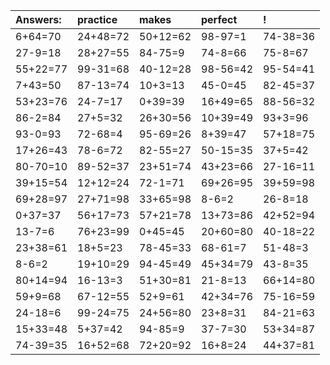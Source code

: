 | Answers: | practice | makes | perfect | ! |
| :--- | :--- | :--- | :--- | :--- |
| 6+64=70 | 24+48=72 | 50+12=62 | 98-97=1 | 74-38=36 | 
| 27-9=18 | 28+27=55 | 84-75=9 | 74-8=66 | 75-8=67 | 
| 55+22=77 | 99-31=68 | 40-12=28 | 98-56=42 | 95-54=41 | 
| 7+43=50 | 87-13=74 | 10+3=13 | 45-0=45 | 82-45=37 | 
| 53+23=76 | 24-7=17 | 0+39=39 | 16+49=65 | 88-56=32 | 
| 86-2=84 | 27+5=32 | 26+30=56 | 10+39=49 | 93+3=96 | 
| 93-0=93 | 72-68=4 | 95-69=26 | 8+39=47 | 57+18=75 | 
| 17+26=43 | 78-6=72 | 82-55=27 | 50-15=35 | 37+5=42 | 
| 80-70=10 | 89-52=37 | 23+51=74 | 43+23=66 | 27-16=11 | 
| 39+15=54 | 12+12=24 | 72-1=71 | 69+26=95 | 39+59=98 | 
| 69+28=97 | 27+71=98 | 33+65=98 | 8-6=2 | 26-8=18 | 
| 0+37=37 | 56+17=73 | 57+21=78 | 13+73=86 | 42+52=94 | 
| 13-7=6 | 76+23=99 | 0+45=45 | 20+60=80 | 40-18=22 | 
| 23+38=61 | 18+5=23 | 78-45=33 | 68-61=7 | 51-48=3 | 
| 8-6=2 | 19+10=29 | 94-45=49 | 45+34=79 | 43-8=35 | 
| 80+14=94 | 16-13=3 | 51+30=81 | 21-8=13 | 66+14=80 | 
| 59+9=68 | 67-12=55 | 52+9=61 | 42+34=76 | 75-16=59 | 
| 24-18=6 | 99-24=75 | 24+56=80 | 23+8=31 | 84-21=63 | 
| 15+33=48 | 5+37=42 | 94-85=9 | 37-7=30 | 53+34=87 | 
| 74-39=35 | 16+52=68 | 72+20=92 | 16+8=24 | 44+37=81 | 
